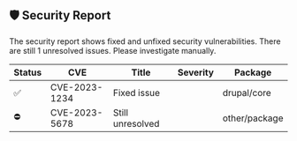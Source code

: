 ## 🛡️ Security Report

The security report shows fixed and unfixed security vulnerabilities. There are still 1 unresolved issues. Please investigate manually.

| Status | CVE      | Title | Severity | Package  |
| ------ | -------- | ----- | -------- | -------- |
| ✅     | CVE-2023-1234 | Fixed issue |  | drupal/core |
| ⛔     | CVE-2023-5678 | Still unresolved |  | other/package |
